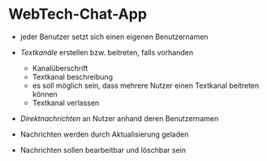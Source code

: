 # WebTech-Chat-App
- jeder Benutzer setzt sich einen eigenen Benutzernamen

- _Textkanäle_ erstellen bzw. beitreten, falls vorhanden
  - Kanalüberschrift
  - Textkanal beschreibung 
  - es soll möglich sein, dass mehrere Nutzer einen Textkanal beitreten können
  - Textkanal verlassen

- _Direktnachrichten_ an Nutzer anhand deren Benutzernamen

- Nachrichten werden durch Aktualisierung geladen
- Nachrichten sollen bearbeitbar und löschbar sein
